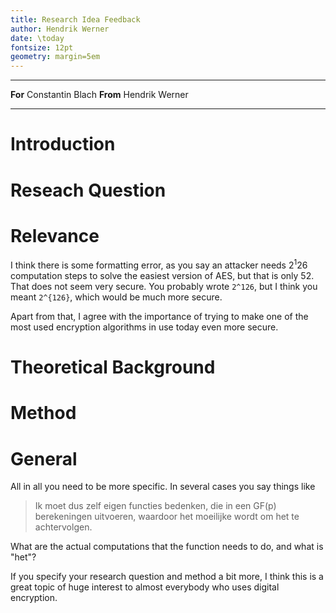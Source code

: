 ```yaml
---
title: Research Idea Feedback
author: Hendrik Werner
date: \today
fontsize: 12pt
geometry: margin=5em
---
```


-------- ----------------
**For**  Constantin Blach
**From** Hendrik Werner
-------- ----------------

# Introduction

# Reseach Question

# Relevance
I think there is some formatting error, as you say an attacker needs $2^1 26$ computation steps to solve the easiest version of AES, but that is only 52. That does not seem very secure. You probably wrote `2^126`, but I think you meant `2^{126}`, which would be much more secure.

Apart from that, I agree with the importance of trying to make one of the most used encryption algorithms in use today even more secure.

# Theoretical Background

# Method

# General
All in all you need to be more specific. In several cases you say things like

> Ik moet dus zelf eigen functies bedenken, die in een GF(p) berekeningen uitvoeren, waardoor het moeilijke wordt om het te achtervolgen.

What are the actual computations that the function needs to do, and what is "het"?

If you specify your research question and method a bit more, I think this is a great topic of huge interest to almost everybody who uses digital encryption.

